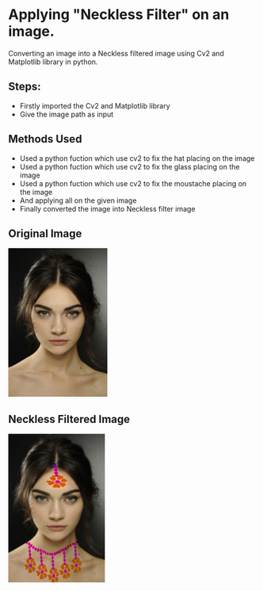 # Applying "Neckless Filter" on an image.

Converting an image into a Neckless filtered image using Cv2 and Matplotlib library in python.

## Steps:
* Firstly imported the Cv2 and Matplotlib library 
* Give the image path as input

## Methods Used
* Used a python fuction which use cv2 to fix the hat placing on the image
* Used a python fuction which use cv2 to fix the glass placing on the image
* Used a python fuction which use cv2 to fix the moustache placing on the image
* And applying all on the given image
* Finally converted the image into Neckless filter image


## Original Image
<img src="Images/Image.jpg" height="300px">

## Neckless Filtered Image
<img src="Images/Neckless Filtered Image.png" height="300px">
